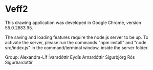 # Veff2

This drawing application was developed in Google Chrome, version 55.0.2883.95. 

The saving and loading features require the node.js server to be up. To activate the server, please run the commands "npm install" and "node src/index.js" in the command/terminal window, inside the server folder.

Group: Alexandra-Líf Ívarsdóttir
	   Eydís Arnardóttir
	   Sigurbjörg Rós Sigurðardóttir
